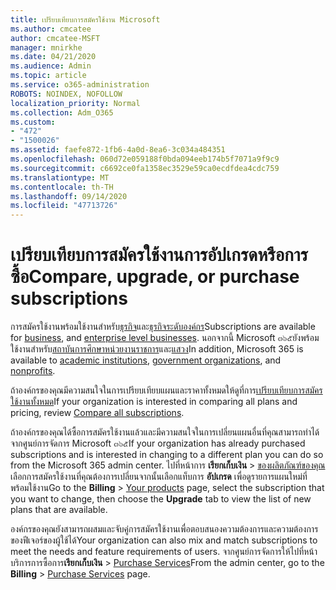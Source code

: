 ```yaml
---
title: เปรียบเทียบการสมัครใช้งาน Microsoft
ms.author: cmcatee
author: cmcatee-MSFT
manager: mnirkhe
ms.date: 04/21/2020
ms.audience: Admin
ms.topic: article
ms.service: o365-administration
ROBOTS: NOINDEX, NOFOLLOW
localization_priority: Normal
ms.collection: Adm_O365
ms.custom:
- "472"
- "1500026"
ms.assetid: faefe872-1fb6-4a0d-8ea6-3c034a484351
ms.openlocfilehash: 060d72e059188f0bda094eeb174b5f7071a9f9c9
ms.sourcegitcommit: c6692ce0fa1358ec3529e59ca0ecdfdea4cdc759
ms.translationtype: MT
ms.contentlocale: th-TH
ms.lasthandoff: 09/14/2020
ms.locfileid: "47713726"
---
```

# <a name="compare-upgrade-or-purchase-subscriptions"></a><span data-ttu-id="de53b-102">เปรียบเทียบการสมัครใช้งานการอัปเกรดหรือการซื้อ</span><span class="sxs-lookup"><span data-stu-id="de53b-102">Compare, upgrade, or purchase subscriptions</span></span>
  
<span data-ttu-id="de53b-103">การสมัครใช้งานพร้อมใช้งานสำหรับ[ธุรกิจ](https://products.office.com/compare-all-microsoft-office-products?tab=2)และ[ธุรกิจระดับองค์กร](https://products.office.com/business/compare-more-office-365-for-business-plans)</span><span class="sxs-lookup"><span data-stu-id="de53b-103">Subscriptions are available for [business](https://products.office.com/compare-all-microsoft-office-products?tab=2), and [enterprise level businesses](https://products.office.com/business/compare-more-office-365-for-business-plans).</span></span> <span data-ttu-id="de53b-104">นอกจากนี้ Microsoft ๓๖๕ยังพร้อมใช้งานสำหรับ[สถาบันการศึกษา](https://products.office.com/academic/compare-office-365-education-plans)[หน่วยงานราชการ](https://products.office.com/government/compare-office-365-government-plans)และ[แสวง](https://products.office.com/nonprofit/office-365-nonprofit-plans-and-pricing?tab=1)</span><span class="sxs-lookup"><span data-stu-id="de53b-104">In addition, Microsoft 365 is available to [academic institutions](https://products.office.com/academic/compare-office-365-education-plans), [government organizations](https://products.office.com/government/compare-office-365-government-plans), and [nonprofits](https://products.office.com/nonprofit/office-365-nonprofit-plans-and-pricing?tab=1).</span></span>
  
<span data-ttu-id="de53b-105">ถ้าองค์กรของคุณมีความสนใจในการเปรียบเทียบแผนและราคาทั้งหมดให้ดูที่การ[เปรียบเทียบการสมัครใช้งานทั้งหมด](https://products.office.com/business/compare-more-office-365-for-business-plans)</span><span class="sxs-lookup"><span data-stu-id="de53b-105">If your organization is interested in comparing all plans and pricing, review [Compare all subscriptions](https://products.office.com/business/compare-more-office-365-for-business-plans).</span></span>
  
<span data-ttu-id="de53b-106">ถ้าองค์กรของคุณได้ซื้อการสมัครใช้งานแล้วและมีความสนใจในการเปลี่ยนแผนอื่นที่คุณสามารถทำได้จากศูนย์การจัดการ Microsoft ๓๖๕</span><span class="sxs-lookup"><span data-stu-id="de53b-106">If your organization has already purchased subscriptions and is interested in changing to a different plan you can do so from the Microsoft 365 admin center.</span></span> <span data-ttu-id="de53b-107">ไปที่หน้าการ **เรียกเก็บเงิน** \> [ของผลิตภัณฑ์ของคุณ](https://go.microsoft.com/fwlink/p/?linkid=842054) เลือกการสมัครใช้งานที่คุณต้องการเปลี่ยนจากนั้นเลือกแท็บการ **อัปเกรด** เพื่อดูรายการแผนใหม่ที่พร้อมใช้งาน</span><span class="sxs-lookup"><span data-stu-id="de53b-107">Go to the **Billing** \> [Your products](https://go.microsoft.com/fwlink/p/?linkid=842054) page, select the subscription that you want to change, then choose the **Upgrade** tab to view the list of new plans that are available.</span></span>
  
<span data-ttu-id="de53b-108">องค์กรของคุณยังสามารถผสมและจับคู่การสมัครใช้งานเพื่อตอบสนองความต้องการและความต้องการของฟีเจอร์ของผู้ใช้ได้</span><span class="sxs-lookup"><span data-stu-id="de53b-108">Your organization can also mix and match subscriptions to meet the needs and feature requirements of users.</span></span> <span data-ttu-id="de53b-109">จากศูนย์การจัดการให้ไปที่หน้าบริการการซื้อการ**เรียกเก็บเงิน** \> [Purchase Services](https://go.microsoft.com/fwlink/p/?linkid=868433)</span><span class="sxs-lookup"><span data-stu-id="de53b-109">From the admin center, go to the **Billing** \> [Purchase Services](https://go.microsoft.com/fwlink/p/?linkid=868433) page.</span></span>